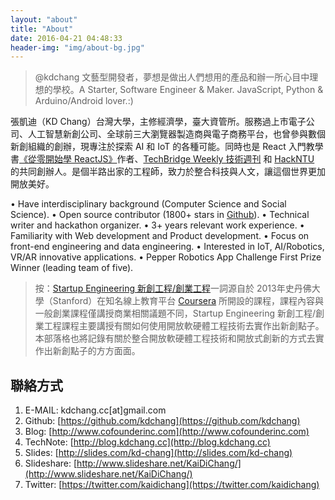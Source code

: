 ```yaml
---
layout: "about"
title: "About"
date: 2016-04-21 04:48:33
header-img: "img/about-bg.jpg"
---
```


> @kdchang 文藝型開發者，夢想是做出人們想用的產品和辦一所心目中理想的學校。A Starter, Software Engineer & Maker. JavaScript, Python & Arduino/Android lover.:)

張凱迪（KD Chang）台灣大學，主修經濟學，臺大資管所。服務過上市電子公司、人工智慧新創公司、全球前三大瀏覽器製造商與電子商務平台，也曾參與數個新創組織的創辦，現專注於探索 AI 和 IoT 的各種可能。同時也是 React 入門教學書[《從零開始學 ReactJS》](https://www.gitbook.com/book/kdchang/react101/details)作者、[TechBridge Weekly 技術週刊](http://weekly.techbridge.cc/) 和 [HackNTU](https://github.com/HackNTU) 的共同創辦人。是個半路出家的工程師，致力於整合科技與人文，讓這個世界更加開放美好。

• Have interdisciplinary background (Computer Science and Social Science).
• Open source contributor (1800+ stars in [Github](http://github-awards.com/users/search?login=kdchang)).
• Technical writer and hackathon organizer.
• 3+ years relevant work experience.
• Familiarity with Web development and Product development.
• Focus on front-end engineering and data engineering.
• Interested in IoT, AI/Robotics, VR/AR innovative applications. 
• Pepper Robotics App Challenge First Prize Winner (leading team of five). 

> 按：[Startup Engineering 新創工程/創業工程](https://www.coursera.org/course/startup)一詞源自於 2013年史丹佛大學（Stanford）在知名線上教育平台 [Coursera](https://www.coursera.org/) 所開設的課程，課程內容與一般創業課程僅講授商業相關議題不同，Startup Engineering 新創工程/創業工程課程主要講授有關如何使用開放軟硬體工程技術去實作出新創點子。本部落格也將記錄有關於整合開放軟硬體工程技術和開放式創新的方式去實作出新創點子的方方面面。

## 聯絡方式
1. E-MAIL: kdchang.cc[at]gmail.com
2. Github: [https://github.com/kdchang](https://github.com/kdchang)
3. Blog: [http://www.cofounderinc.com](http://www.cofounderinc.com)
4. TechNote: [http://blog.kdchang.cc](http://blog.kdchang.cc)
5. Slides: [http://slides.com/kd-chang](http://slides.com/kd-chang)
6. Slideshare: [http://www.slideshare.net/KaiDiChang/](http://www.slideshare.net/KaiDiChang/)
7. Twitter: [https://twitter.com/kaidichang](https://twitter.com/kaidichang)
